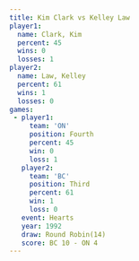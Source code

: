 ```yaml
---
title: Kim Clark vs Kelley Law
player1:           
  name: Clark, Kim 
  percent: 45      
  wins: 0          
  losses: 1        
player2:           
  name: Law, Kelley
  percent: 61      
  wins: 1          
  losses: 0        
games:
 - player1:          
     team: 'ON'      
     position: Fourth
     percent: 45     
     win: 0          
     loss: 1         
   player2:         
     team: 'BC'     
     position: Third
     percent: 61    
     win: 1         
     loss: 0        
   event: Hearts        
   year: 1992           
   draw: Round Robin(14)
   score: BC 10 - ON 4  
---
```

